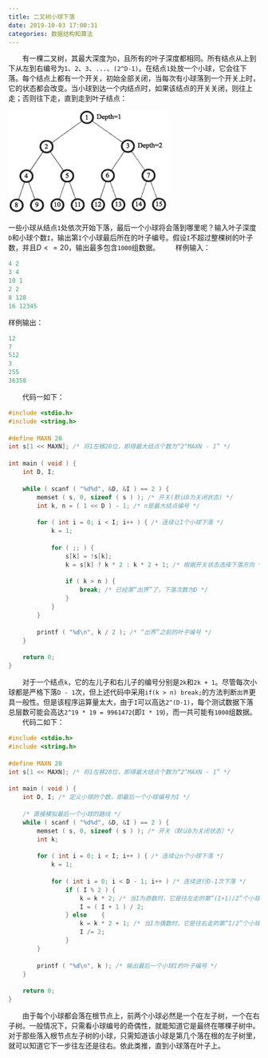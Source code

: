 ```yaml
---
title: 二叉树小球下落
date: 2019-10-03 17:00:31
categories: 数据结构和算法
---
```

&emsp;&emsp;有一棵二叉树，其最大深度为`D`，且所有的叶子深度都相同。所有结点从上到下从左到右编号为`1`、`2`、`3`、`...`、`(2^D-1)`。在结点`1`处放一个小球，它会往下落。每个结点上都有一个开关，初始全部关闭，当每次有小球落到一个开关上时，它的状态都会改变。当小球到达一个内结点时，如果该结点的开关关闭，则往上走；否则往下走，直到走到叶子结点：

<img src="./二叉树小球下落/1.png">

一些小球从结点`1`处依次开始下落，最后一个小球将会落到哪里呢？输入叶子深度`D`和小球个数`I`，输出第`I`个小球最后所在的叶子编号。假设`I`不超过整棵树的叶子数，并且$D <= 20$，输出最多包含`1000`组数据。
&emsp;&emsp;样例输入：

``` cpp
4 2
3 4
10 1
2 2
8 128
16 12345
```

样例输出：

``` cpp
12
7
512
3
255
36358
```

&emsp;&emsp;代码一如下：

``` cpp
#include <stdio.h>
#include <string.h>
​
#define MAXN 20
int s[1 << MAXN]; /* 将1左移20位，即得最大结点个数为“2^MAXN - 1” */
​
int main ( void ) {
    int D, I;
​
    while ( scanf ( "%d%d", &D, &I ) == 2 ) {
        memset ( s, 0, sizeof ( s ) ); /* 开关(默认0为关闭状态) */
        int k, n = ( 1 << D ) - 1; /* n是最大结点编号 */
​
        for ( int i = 0; i < I; i++ ) { /* 连续让I个小球下落 */
            k = 1;
​
            for ( ;; ) {
                s[k] = !s[k];
                k = s[k] ? k * 2 : k * 2 + 1; /* 根据开关状态选择下落方向 */
​
                if ( k > n ) {
                    break; /* 已经落“出界”了，下落次数为D */
                }
            }
        }
​
        printf ( "%d\n", k / 2 ); /* “出界”之前的叶子编号 */
    }
​
    return 0;
}
```

&emsp;&emsp;对于一个结点`k`，它的左儿子和右儿子的编号分别是`2k`和`2k + 1`。尽管每次小球都是严格下落`D - 1`次，但上述代码中采用`if(k > n) break;`的方法判断`出界`更具一般性。但是该程序运算量太大，由于`I`可以高达`2^(D-1)`，每个测试数据下落总层数可能会高达`2^19 * 19 = 9961472`(即`I * 19`)，而一共可能有`1000`组数据。
&emsp;&emsp;代码二如下：

``` cpp
#include <stdio.h>
#include <string.h>
​
#define MAXN 20
int s[1 << MAXN]; /* 将1左移20位，即得最大结点个数为“2^MAXN - 1” */
​
int main ( void ) {
    int D, I; /* 定义小球的个数，即最后一个小球编号为I */
​
    /* 直接模拟最后一个小球的路线 */
    while ( scanf ( "%d%d", &D, &I ) == 2 ) {
        memset ( s, 0, sizeof ( s ) ); /* 开关（默认0为关闭状态）*/
        int k;
​
        for ( int i = 0; i < I; i++ ) { /* 连续让n个小球下落 */
            k = 1;
​
            for ( int i = 0; i < D - 1; i++ ) /* 连续进行D-1次下落 */
                if ( I % 2 ) {
                    k = k * 2; /* 当I为奇数时，它是往左走的第“(I+1)/2”个小球 */
                    I = ( I + 1 ) / 2;
                } else    {
                    k = k * 2 + 1; /* 当I为偶数时，它是往右走的第“I/2”个小球 */
                    I /= 2;
                }
        }
​
        printf ( "%d\n", k ); /* 输出最后一个小球I的叶子编号 */
    }
​
    return 0;
}
```

&emsp;&emsp;由于每个小球都会落在根节点上，前两个小球必然是一个在左子树，一个在右子树。一般情况下，只需看小球编号的奇偶性，就能知道它是最终在哪棵子树中。对于那些落入根节点左子树的小球，只需知道该小球是第几个落在根的左子树里，就可以知道它下一步往左还是往右。依此类推，直到小球落在叶子上。
